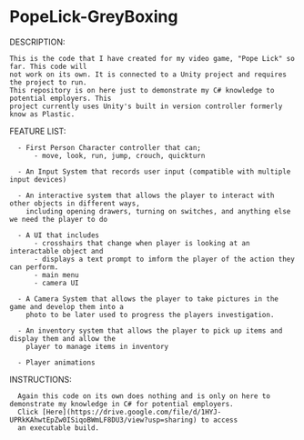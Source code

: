 # PopeLick-GreyBoxing
DESCRIPTION:
	
	This is the code that I have created for my video game, "Pope Lick" so far. This code will 
 	not work on its own. It is connected to a Unity project and requires the project to run. 
  	This repository is on here just to demonstrate my C# knowledge to potential employers. This 
   	project currently uses Unity's built in version controller formerly know as Plastic. 



FEATURE LIST:

      - First Person Character controller that can;
          - move, look, run, jump, crouch, quickturn
          
      - An Input System that records user input (compatible with multiple input devices) 
      
      - An interactive system that allows the player to interact with other objects in different ways, 
      	including opening drawers, turning on switches, and anything else we need the player to do
	
      - A UI that includes
          - crosshairs that change when player is looking at an interactable object and 
          - displays a text prompt to imform the player of the action they can perform.
          - main menu
          - camera UI
	  
      - A Camera System that allows the player to take pictures in the game and develop them into a 
      	photo to be later used to progress the players investigation.
      
      - An inventory system that allows the player to pick up items and display them and allow the 
      	player to manage items in inventory
      
      - Player animations



INSTRUCTIONS: 

      Again this code on its own does nothing and is only on here to demonstrate my knowledge in C# for potential employers. 
      Click [Here](https://drive.google.com/file/d/1HYJ-UPRkKAhwtEpZw0ISiqoBWmLF8DU3/view?usp=sharing) to access
      an executable build.
